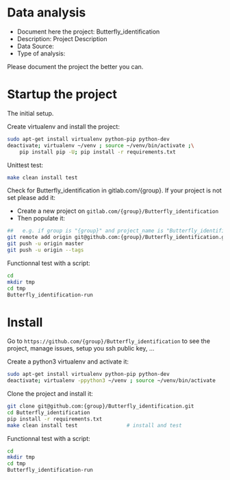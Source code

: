 # Data analysis
- Document here the project: Butterfly_identification
- Description: Project Description
- Data Source:
- Type of analysis:

Please document the project the better you can.

# Startup the project

The initial setup.

Create virtualenv and install the project:
```bash
sudo apt-get install virtualenv python-pip python-dev
deactivate; virtualenv ~/venv ; source ~/venv/bin/activate ;\
    pip install pip -U; pip install -r requirements.txt
```

Unittest test:
```bash
make clean install test
```

Check for Butterfly_identification in gitlab.com/{group}.
If your project is not set please add it:

- Create a new project on `gitlab.com/{group}/Butterfly_identification`
- Then populate it:

```bash
##   e.g. if group is "{group}" and project_name is "Butterfly_identification"
git remote add origin git@github.com:{group}/Butterfly_identification.git
git push -u origin master
git push -u origin --tags
```

Functionnal test with a script:

```bash
cd
mkdir tmp
cd tmp
Butterfly_identification-run
```

# Install

Go to `https://github.com/{group}/Butterfly_identification` to see the project, manage issues,
setup you ssh public key, ...

Create a python3 virtualenv and activate it:

```bash
sudo apt-get install virtualenv python-pip python-dev
deactivate; virtualenv -ppython3 ~/venv ; source ~/venv/bin/activate
```

Clone the project and install it:

```bash
git clone git@github.com:{group}/Butterfly_identification.git
cd Butterfly_identification
pip install -r requirements.txt
make clean install test                # install and test
```
Functionnal test with a script:

```bash
cd
mkdir tmp
cd tmp
Butterfly_identification-run
```
